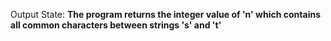 Output State: **The program returns the integer value of 'n' which contains all common characters between strings 's' and 't'**